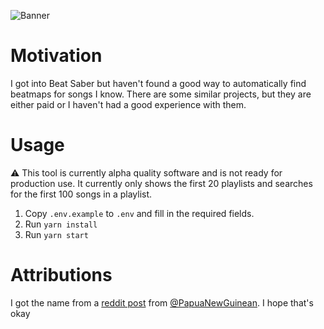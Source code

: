 ![Banner](https://socialify.git.ci/D3SOX/beat-piper/image?description=1&font=Inter&forks=1&issues=1&language=1&name=1&owner=1&pattern=Floating%20Cogs&pulls=1&stargazers=1&theme=Dark)

# Motivation
I got into Beat Saber but haven't found a good way to automatically find beatmaps for songs I know. There are some similar projects, but they are either paid or I haven't had a good experience with them. 

# Usage
⚠️ This tool is currently alpha quality software and is not ready for production use. It currently only shows the first 20 playlists and searches for the first 100 songs in a playlist.

1. Copy `.env.example` to `.env` and fill in the required fields.
2. Run `yarn install`
3. Run `yarn start`

# Attributions

I got the name from a [reddit post](https://www.reddit.com/r/beatsaber/comments/hneox9/comment/fxbynuq) from [@PapuaNewGuinean](https://www.reddit.com/user/PapuaNewGuinean). I hope that's okay
